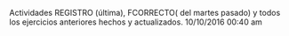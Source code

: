 Actividades REGISTRO (última),  FCORRECTO( del martes pasado) y todos los ejercicios anteriores hechos y actualizados.  10/10/2016 00:40 am
